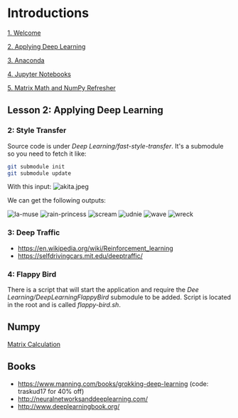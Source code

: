 # Introductions

[1. Welcome](1.Welcome/README.md)

[2. Applying Deep Learning](2.Applying-Deep-Learning/README.md)

[3. Anaconda](3.Anaconda/README.md)

[4. Jupyter Notebooks](4.Jupyter-Notebooks/README.md)

[5. Matrix Math and NumPy Refresher](5.Matrix-Math-and-NumPy-Refresher/README.md)

## Lesson 2: Applying Deep Learning

### 2: Style Transfer
Source code is under *Deep Learning/fast-style-transfer*. It's a submodule so you need to fetch it like:
```bash
git submodule init
git submodule update
```
With this input: 
![akita.jpeg](https://github.com/Scrier/udacity/master/Deep%20Learning/resources/akita.jpeg)

We can get the following outputs:

![la-muse](https://github.com/Scrier/udacity/tree/master/Deep%20Learning/output/akita-la-muse.jpg)
![rain-princess](https://github.com/Scrier/udacity/tree/master/Deep%20Learning/output/akita-rain-princess.jpg)
![scream](https://github.com/Scrier/udacity/tree/master/Deep%20Learning/output/akita-scream.jpg)
![udnie](https://github.com/Scrier/udacity/tree/master/Deep%20Learning/output/akita-udnie.jpg)
![wave](https://github.com/Scrier/udacity/tree/master/Deep%20Learning/output/akita-wave.jpg)
![wreck](https://github.com/Scrier/udacity/tree/master/Deep%20Learning/output/akita-wreck.jpg)

### 3: Deep Traffic

 * https://en.wikipedia.org/wiki/Reinforcement_learning
 * https://selfdrivingcars.mit.edu/deeptraffic/
 
### 4: Flappy Bird

There is a script that will start the application and require the *Dee Learning/DeepLearningFlappyBird* submodule to be 
added. Script is located in the root and is called *flappy-bird.sh*.

## Numpy

[Matrix Calculation](matrix.md)

## Books
 * https://www.manning.com/books/grokking-deep-learning (code: traskud17 for 40% off)
 * http://neuralnetworksanddeeplearning.com/
 * http://www.deeplearningbook.org/

